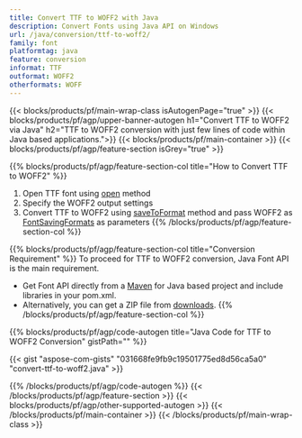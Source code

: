 ```yaml
---
title: Convert TTF to WOFF2 with Java 
description: Convert Fonts using Java API on Windows
url: /java/conversion/ttf-to-woff2/
family: font
platformtag: java
feature: conversion
informat: TTF
outformat: WOFF2
otherformats: WOFF
---
```


{{< blocks/products/pf/main-wrap-class isAutogenPage="true" >}}
{{< blocks/products/pf/agp/upper-banner-autogen h1="Convert TTF to WOFF2 via Java" h2="TTF to WOFF2 conversion with just few lines of code within Java based applications.">}}
{{< blocks/products/pf/main-container >}}
{{< blocks/products/pf/agp/feature-section isGrey="true" >}}

{{% blocks/products/pf/agp/feature-section-col title="How to Convert TTF to WOFF2" %}}
1. Open TTF font using [open](https://apireference.aspose.com/font/java/com.aspose.font/Font#open-com.aspose.font.FontDefinition-) method
2. Specify the WOFF2 output settings 
3. Convert TTF to WOFF2 using [saveToFormat](https://apireference.aspose.com/font/java/com.aspose.font/Font#saveToFormat-java.io.OutputStream-com.aspose.font.FontSavingFormats-) method and pass WOFF2 as [FontSavingFormats](https://apireference.aspose.com/font/java/com.aspose.font/FontSavingFormats) as parameters
{{% /blocks/products/pf/agp/feature-section-col %}}

{{% blocks/products/pf/agp/feature-section-col title="Conversion Requirement" %}}
To proceed for TTF to WOFF2 conversion, Java Font API is the main requirement.
- Get Font API directly from a [Maven](https://repository.aspose.com/webapp/#/artifacts/browse/tree/General/repo/com/aspose/aspose-font) for Java based project and include libraries in your pom.xml.
- Alternatively, you can get a ZIP file from [downloads](https://downloads.aspose.com/font/java).
{{% /blocks/products/pf/agp/feature-section-col %}}

{{% blocks/products/pf/agp/code-autogen title="Java Code for TTF to WOFF2 Conversion" gistPath="" %}}

{{< gist "aspose-com-gists" "031668fe9fb9c19501775ed8d56ca5a0" "convert-ttf-to-woff2.java" >}}

{{% /blocks/products/pf/agp/code-autogen %}}
{{< /blocks/products/pf/agp/feature-section >}}
{{< blocks/products/pf/agp/other-supported-autogen >}}
{{< /blocks/products/pf/main-container >}}
{{< /blocks/products/pf/main-wrap-class >}}